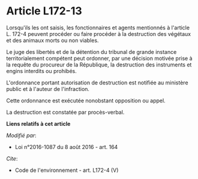 # Article L172-13

Lorsqu'ils les ont saisis, les fonctionnaires et agents mentionnés à l'article L. 172-4 peuvent procéder ou faire procéder à
la destruction des végétaux et des animaux morts ou non viables. 

Le juge des libertés et de la détention du tribunal de grande instance territorialement compétent peut ordonner, par une
décision motivée prise à la requête du procureur de la République, la destruction des instruments et engins interdits ou
prohibés. 

L'ordonnance portant autorisation de destruction est notifiée au ministère public et à l'auteur de l'infraction. 

Cette ordonnance est exécutée nonobstant opposition ou appel. 

La destruction est constatée par procès-verbal.

**Liens relatifs à cet article**

_Modifié par_:

  - Loi n°2016-1087 du 8 août 2016 - art. 164

_Cite_:

  - Code de l'environnement - art. L172-4 (V)
